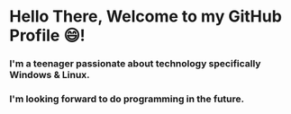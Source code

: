 # Hello There, Welcome to my GitHub Profile 😄!

### I'm a teenager passionate about technology specifically Windows & Linux.
### I'm looking forward to do programming in the future.

